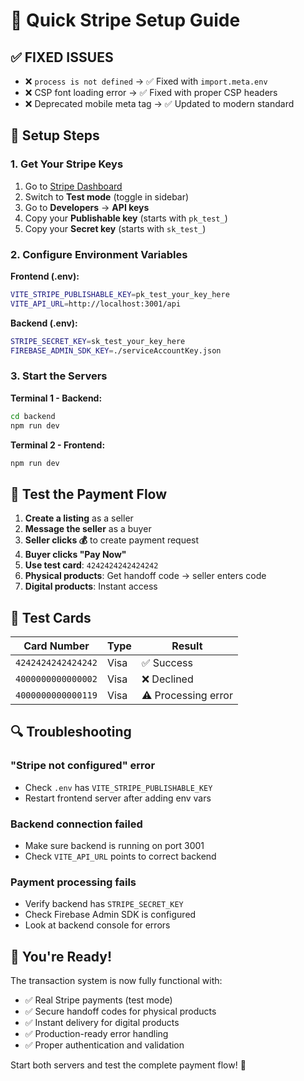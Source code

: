 # 🚀 Quick Stripe Setup Guide

## ✅ **FIXED ISSUES**
- ❌ `process is not defined` → ✅ Fixed with `import.meta.env`
- ❌ CSP font loading error → ✅ Fixed with proper CSP headers
- ❌ Deprecated mobile meta tag → ✅ Updated to modern standard

## 🔧 **Setup Steps**

### 1. Get Your Stripe Keys
1. Go to [Stripe Dashboard](https://dashboard.stripe.com/)
2. Switch to **Test mode** (toggle in sidebar)
3. Go to **Developers** → **API keys**
4. Copy your **Publishable key** (starts with `pk_test_`)
5. Copy your **Secret key** (starts with `sk_test_`)

### 2. Configure Environment Variables

**Frontend (.env):**
```bash
VITE_STRIPE_PUBLISHABLE_KEY=pk_test_your_key_here
VITE_API_URL=http://localhost:3001/api
```

**Backend (.env):**
```bash
STRIPE_SECRET_KEY=sk_test_your_key_here
FIREBASE_ADMIN_SDK_KEY=./serviceAccountKey.json
```

### 3. Start the Servers

**Terminal 1 - Backend:**
```bash
cd backend
npm run dev
```

**Terminal 2 - Frontend:**
```bash
npm run dev
```

## 🧪 **Test the Payment Flow**

1. **Create a listing** as a seller
2. **Message the seller** as a buyer  
3. **Seller clicks 💰** to create payment request
4. **Buyer clicks "Pay Now"** 
5. **Use test card**: `4242424242424242`
6. **Physical products**: Get handoff code → seller enters code
7. **Digital products**: Instant access

## 🎯 **Test Cards**

| Card Number | Type | Result |
|-------------|------|--------|
| `4242424242424242` | Visa | ✅ Success |
| `4000000000000002` | Visa | ❌ Declined |
| `4000000000000119` | Visa | ⚠️ Processing error |

## 🔍 **Troubleshooting**

### "Stripe not configured" error
- Check `.env` has `VITE_STRIPE_PUBLISHABLE_KEY`
- Restart frontend server after adding env vars

### Backend connection failed
- Make sure backend is running on port 3001
- Check `VITE_API_URL` points to correct backend

### Payment processing fails
- Verify backend has `STRIPE_SECRET_KEY`
- Check Firebase Admin SDK is configured
- Look at backend console for errors

## 🎉 **You're Ready!**

The transaction system is now fully functional with:
- ✅ Real Stripe payments (test mode)
- ✅ Secure handoff codes for physical products  
- ✅ Instant delivery for digital products
- ✅ Production-ready error handling
- ✅ Proper authentication and validation

Start both servers and test the complete payment flow! 🚀